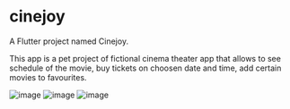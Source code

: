 # cinejoy

A Flutter project named Cinejoy. 

This app is a pet project of fictional cinema theater app that allows to see schedule of the movie, buy tickets on choosen date and time, add certain movies to favourites.

![image](https://github.com/user-attachments/assets/44ce50a7-2233-4a28-82b5-27e56442261e) ![image](https://github.com/user-attachments/assets/b93e32ad-b6c3-4aad-9036-80c65305da62) ![image](https://github.com/user-attachments/assets/2842ece5-e2c2-4b35-b6cf-fa7901d4b72a)
